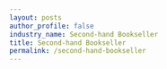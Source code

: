 ```yaml
---
layout: posts 
author_profile: false 
industry_name: Second-hand Bookseller
title: Second-hand Bookseller
permalink: /second-hand-bookseller
---
```

